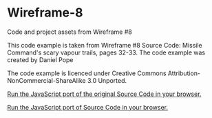 # Wireframe-8
Code and project assets from Wireframe #8

This code example is taken from Wireframe #8 Source Code: Missile Command's scary vapour trails, pages 32-33. 
The code example was created by Daniel Pope

The code example is licenced under Creative Commons Attribution-NonCommercial-ShareAlike 3.0 Unported.

[Run the JavaScript port of the original Source Code in your browser.](https://thisarray.github.io/Wireframe-8/missiles-wobble.html)

[Run the JavaScript port of Source Code in your browser.](https://thisarray.github.io/Wireframe-8/missiles.html)
